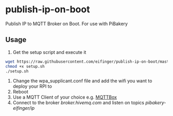 # publish-ip-on-boot

Publish IP to MQTT Broker on Boot. For use with PiBakery

## Usage

1. Get the setup script and execute it

```bash
wget https://raw.githubusercontent.com/eifinger/publish-ip-on-boot/master/setup.sh
chmod +x setup.sh
./setup.sh
```

1. Change the wpa_supplicant.conf file and add the wifi you want to deploy your RPI to
1. Reboot
1. Use a MQTT Client of your choice e.g. [MQTTBox](http://workswithweb.com/mqttbox.html)
1. Connect to the broker *broker.hivemq.com* and listen on topics *pibakery-eifinger/ip*

